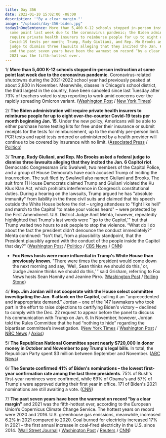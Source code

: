```yaml
---
title: Day 356
date: 2022-01-10 15:02:00 -08:00
description: '"By a clear margin."'
image: "/uploads/day-356-biden.jpg"
todayInOneSentence: More than 5,400 K-12 schools stopped in-person instruction at
  some point last week due to the coronavirus pandemic; the Biden administration will
  require private health insurers to reimburse people for up to eight over-the-counter
  Covid-19 tests per month; Trump, Rudy Giuliani, and Rep. Mo Brooks asked a federal
  judge to dismiss three lawsuits alleging that they incited the Jan. 6 Capitol riot;
  and the past seven years have been the warmest on record “by a clear margin” and
  2021 was the fifth-hottest ever.
---
```


1/ **More than 5,400 K-12 schools stopped in-person instruction at some point last week due to the coronavirus pandemic**. Coronavirus-related shutdowns during the 2021-2022 school year had previously peaked at about 2,800 in November. Meanwhile, classes in Chicago’s school district, the third largest in the country, have been canceled since last Tuesday after 73% of teachers voted to stop reporting to work amid concerns over the rapidly spreading Omicron variant. ([Washington Post](https://www.washingtonpost.com/nation/2022/01/10/covid-omicron-variant-live-updates/#link-DHB5BUKPFRCKBORGNBWIXJEWVA) / [New York Times](https://www.nytimes.com/2022/01/09/us/chicago-public-schools-classes-cancelled.html))

2/ **The Biden administration will require private health insurers to reimburse people for up to eight over-the-counter Covid-19 tests per month beginning Jan. 15**. Under the new policy, Americans will be able to either purchase home testing kits for free under their insurance or submit receipts for the tests for reimbursement, up to the monthly per-person limit. PCR tests and rapid tests ordered or administered by a health provider will continue to be covered by insurance with no limit. ([Associated Press](https://apnews.com/article/coronavirus-pandemic-business-health-cb49a8458f33a698c3a4f3b721835270) / [Politico](https://www.politico.com/news/2022/01/10/biden-administration-at-home-covid-tests-reimbursement-526853))

3/ **Trump, Rudy Giuliani, and Rep. Mo Brooks asked a federal judge to dismiss three lawsuits alleging that they incited the Jan. 6 Capitol riot**. Democratic Congressman Eric Swalwell, two members of the Capitol Police, and a group of House Democrats have each accused Trump of inciting the insurrection. The suit filed by Swalwell also named Giuliani and Brooks. The suit from 11 House Democrats claimed Trump and Giuliani violated the Ku Klux Klan Act, which prohibits interference in Congress’s constitutional duties. During a hearing on the lawsuits, Trump argued he has "absolute immunity" from liability in the three civil suits and claimed that his speech outside the White House before the riot – urging attendees to "fight like hell" and march to the Capitol "to make your voices heard" – were protected by the First Amendment. U.S. District Judge Amit Mehta, however, repeatedly highlighted that Trump's last words were "'go to the Capitol,'" but that Trump waited two hours to ask people to stop the violence. “What do I do about the fact the president didn’t denounce the conduct immediately?” Mehta continued: "Isn't that, from a plausibility standpoint, that the President plausibly agreed with the conduct of the people inside the Capitol that day?" ([Washington Post](https://www.washingtonpost.com/dc-md-va/2022/01/10/jan6-lawsuits-trump-hearing/) / [Politico](https://www.politico.com/news/2022/01/10/trump-immunity-jan-6-526839) / [CBS News](https://www.cbsnews.com/news/trump-january-6-lawsuits-democrats-capitol-police/) / [CNN](https://www.cnn.com/2022/01/10/politics/trump-civil-liability-insurrection-court-hearing/index.html))

* **Fox News hosts were more influential in Trump's White House than previously known**. "There were times the president would come down the next morning and say, ‘Well, Sean thinks we should do this,’ or, ‘Judge Jeanine thinks we should do this,’ ” said Grisham, referring to Fox News hosts Sean Hannity and Jeanine Pirro. ([Washington Post](https://www.washingtonpost.com/politics/trump-cable-cabinet/2022/01/09/96fac488-6fe6-11ec-b9fc-b394d592a7a6_story.html) / [Rolling Stone](https://www.rollingstone.com/politics/politics-news/fox-news-advise-trump-white-house-1281740/))

4/ **Rep. Jim Jordan will not cooperate with the House select committee investigating the Jan. 6 attack on the Capitol**, calling it an “unprecedented and inappropriate demand.” Jordan – one of the 147 lawmakers who took part in the effort to raise objections to certifying Biden's victory – declined to comply with the Dec. 22 request to appear before the panel to discuss his communication with Trump on Jan. 6. In November, however, Jordan told the Rules Committee that he had “nothing to hide” regarding the bipartisan committee’s investigation. ([New York Times](https://www.nytimes.com/2022/01/09/us/politics/jim-jordan-jan-6-panel.html) / [Washington Post](https://www.washingtonpost.com/politics/2022/01/10/jim-jordan-jan-6-committee-refuse/) / [NBC News](https://www.nbcnews.com/politics/congress/rep-jim-jordan-close-trump-ally-signals-he-won-t-n1287231) / [Axios](https://www.axios.com/jim-jordan-jan-6-panel-capitol-riot-ad422f5b-033f-40c1-b0b3-22fd5b275592.html))

5/ **The Republican National Committee spent nearly $720,000 in donor money in October and November to pay Trump's legal bills**. In total, the Republican Party spent $3 million between September and November. ([ABC News](https://abcnews.go.com/Politics/year-election-rnc-spending-hundreds-thousands-cover-trumps/story?id=82114367))

6/ **The Senate confirmed 41% of Biden's nominations – the lowest first-year confirmation rate among the last three presidents**. 75% of Bush's first-year nominees were confirmed, while 69% of Obama's and 57% of Trump's were approved during their first year in office. 171 of Biden's 2021 nominations are still awaiting a vote. ([CNN](https://www.cnn.com/2022/01/09/politics/biden-senate-confirmation-numbers/index.html))

7/ **The past seven years have been the warmest on record “by a clear margin”** and 2021 was the fifth-hottest ever, according to the European Union’s Copernicus Climate Change Service. The hottest years on record were 2020 and 2016. U.S. greenhouse gas emissions, meanwhile, increased 6.2% in 2021 compared to 2020. Coal burned for electricity increased 17% in 2021 – the first annual increase in coal-fired electricity in the U.S. since 2014. ([Wall Street Journal](https://www.wsj.com/articles/past-7-years-have-been-hottest-on-record-eu-climate-report-says-11641845646?mod=hp_listc_pos2) / [Washington Post](https://www.washingtonpost.com/climate-environment/2022/01/10/us-emissions-surged-2021-putting-nation-further-off-track-its-climate-targets/) / [Reuters](https://www.reuters.com/markets/commodities/eu-scientists-call-action-greenhouse-gas-levels-hit-high-2021-2022-01-10/) / [CNN](https://www.cnn.com/2022/01/10/politics/us-fossil-fuel-emissions-coal-increased-2021-climate/index.html))